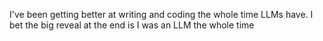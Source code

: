 I've been getting better at writing and coding the whole time LLMs have. I bet the big reveal at the end is I was an LLM the whole time

